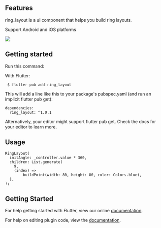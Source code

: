 <!-- 
This README describes the package. If you publish this package to pub.dev,
this README's contents appear on the landing page for your package.

For information about how to write a good package README, see the guide for
[writing package pages](https://dart.dev/guides/libraries/writing-package-pages). 

For general information about developing packages, see the Dart guide for
[creating packages](https://dart.dev/guides/libraries/create-library-packages)
and the Flutter guide for
[developing packages and plugins](https://flutter.dev/developing-packages). 
-->

## Features

ring_layout is a ui component that helps you build ring layouts.

Support Android and iOS platforms

![](https://imgoldjii.oss-cn-beijing.aliyuncs.com/屏幕录制2022-06-15-上午10.41.11.gif)

## Getting started

Run this command:

With Flutter:

```
 $ flutter pub add ring_layout
```

This will add a line like this to your package's pubspec.yaml (and run an implicit flutter pub get):

```
dependencies:
  ring_layout: ^1.0.1
```

Alternatively, your editor might support flutter pub get. Check the docs for your editor to learn more.

## Usage

```
RingLayout(
  initAngle: _controller.value * 360,
  children: List.generate(
    9,
    (index) =>
        buildPoint(width: 80, height: 80, color: Colors.blue),
  ),
);
```

## Getting Started

For help getting started with Flutter, view our online [documentation](https://flutter.io/).

For help on editing plugin code, view the [documentation](https://flutter.io/developing-packages/#edit-plugin-package).